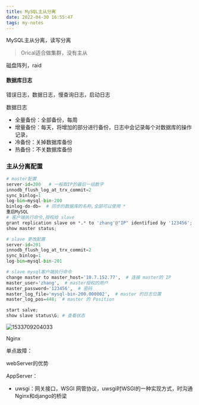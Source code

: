 ```yaml
---
title: MySQL主从分离
date: 2022-04-30 16:55:47
tags: my-notes
---
```

MySQL主从分离，读写分离

>  Orical适合做集群，没有主从



磁盘阵列，raid 

#### 数据库日志

错误日志，数据日志，慢查询日志，启动日志

数据日志

- 全量备份：全部备份，每周
- 增量备份：每天，将增加的部分进行备份，日志中会记录每个对数据库的操作记录，
- 冷备份：关掉数据库备份
- 热备份：不关数据库备份

### 主从分离配置

```python
# master配置
server-id=200   # 一般取IP的最后一组数字
innodb_flush_log_at_trx_commit=2
sync_binlog=1
log-bin=mysql-bin-200
binlog-do-db=  # 同步的数据库的名称,全部可以使用 *
重启MySQL
# 客户端执行命令,授权给 slave
grant replication slave on *.* to 'zhang'@"IP" identified by '123456';
show master status;

# slave 更改配置
server-id=201
innodb_flush_log_at_trx_commit=2
sync_binlog=1
log-bin=mysql-bin-201

# slave mysql客户端执行命令
change master to master_host='10.7.152.77',  # 连接 master的 IP
master_user='zhang',  # master授权的用户
master_password='123456',  # 密码
master_log_file='mysql-bin-200.000002',  # master 的日志位置
master_log_pos=448;  # master 的 Position

start salve;
show slave status\G; # 查看状态
```

![1533709204033](assets/1533709204033.png)







Nginx

单点故障：

webServer的优势



AppServer：

- uwsgi：网关接口，WSGI 网管协议，uwsgi时WSGI的一种实现方式，时沟通Nginx和django的桥梁